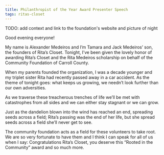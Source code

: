 ```yaml
---
title: Philanthropist of the Year Award Presenter Speech
tags: ritas-closet
---
```

TODO: add context and link to the foundation's website and picture of night

Good evening everyone!  
  
My name is Alexander Medeiros and I’m Tamara and Jack Medeiros’ son, the founders of Rita’s Closet. Tonight, I’ve been given the lovely honor of awarding Rita’s Closet and the Rita Medeiros scholarship on behalf of the Community Foundation of Carroll County.  
  
When my parents founded the organization, I was a decade younger and my triplet sister Rita had recently passed away in a car accident. As the theme of tonight goes: what keeps us growing, we needn’t look further than our own adversities.  
  
As we traverse these treacherous trenches of life we’ll be met with catastrophes from all sides and we can either stay stagnant or we can grow.  
  
Just as the dandelion blown into the wind has reached an end, spreading seeds across a field; Rita’s passing was the end of her life, but she spread seeds across a field she’ll never get to see.  
  
The community foundation acts as a field for these volunteers to take root. We are so very fortunate to have them and I think I can speak for all of us when I say: Congratulations Rita’s Closet, you deserve this “Rooted in the Community” award and so much more.
